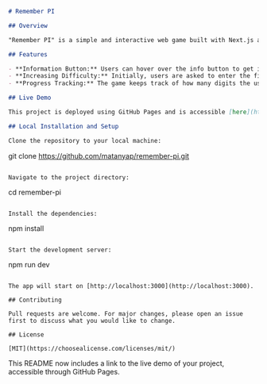 ```markdown
# Remember PI

## Overview

"Remember PI" is a simple and interactive web game built with Next.js and Framer Motion that challenges users to remember and enter the digits of Pi.

## Features

- **Information Button:** Users can hover over the info button to get instructions on how to play the game.
- **Increasing Difficulty:** Initially, users are asked to enter the first 3 digits of PI. Then, 4 digits, followed by 5, and so on, increasing the challenge as the game progresses.
- **Progress Tracking:** The game keeps track of how many digits the user has entered correctly.

## Live Demo

This project is deployed using GitHub Pages and is accessible [here](https://matanyap.github.io/remember-pi/).

## Local Installation and Setup

Clone the repository to your local machine:
```

git clone https://github.com/matanyap/remember-pi.git

```

Navigate to the project directory:

```

cd remember-pi

```

Install the dependencies:

```

npm install

```

Start the development server:

```

npm run dev

```

The app will start on [http://localhost:3000](http://localhost:3000).

## Contributing

Pull requests are welcome. For major changes, please open an issue first to discuss what you would like to change.

## License

[MIT](https://choosealicense.com/licenses/mit/)
```

This README now includes a link to the live demo of your project, accessible through GitHub Pages.
